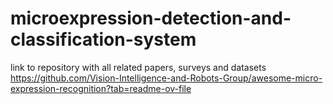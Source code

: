 # microexpression-detection-and-classification-system

link to repository with all related papers, surveys and datasets
https://github.com/Vision-Intelligence-and-Robots-Group/awesome-micro-expression-recognition?tab=readme-ov-file

